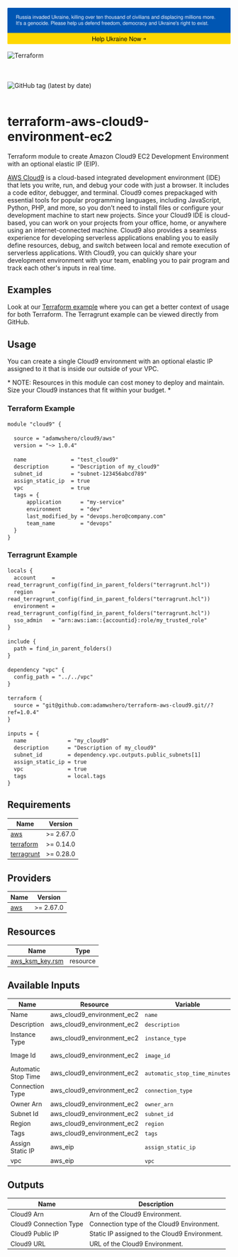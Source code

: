[![SWUbanner](https://raw.githubusercontent.com/vshymanskyy/StandWithUkraine/main/banner2-direct.svg)](https://github.com/vshymanskyy/StandWithUkraine/blob/main/docs/README.md)

![Terraform](https://cloudarmy.io/tldr/images/tf_aws.jpg)
<br>
<br>
<br>
<br>
![GitHub tag (latest by date)](https://img.shields.io/github/v/tag/adamwshero/terraform-aws-cloud9?color=lightgreen&label=latest%20tag%3A&style=for-the-badge)
<br>
<br>
# terraform-aws-cloud9-environment-ec2

Terraform module to create Amazon Cloud9 EC2 Development Environment with an optional elastic IP (EIP).

[AWS Cloud9](https://aws.amazon.com/cloud9/) is a cloud-based integrated development environment (IDE) that lets you write, run, and debug your code with just a browser. It includes a code editor, debugger, and terminal. Cloud9 comes prepackaged with essential tools for popular programming languages, including JavaScript, Python, PHP, and more, so you don’t need to install files or configure your development machine to start new projects. Since your Cloud9 IDE is cloud-based, you can work on your projects from your office, home, or anywhere using an internet-connected machine. Cloud9 also provides a seamless experience for developing serverless applications enabling you to easily define resources, debug, and switch between local and remote execution of serverless applications. With Cloud9, you can quickly share your development environment with your team, enabling you to pair program and track each other's inputs in real time.

## Examples

Look at our [Terraform example](latest/examples/terraform/) where you can get a better context of usage for both Terraform. The Terragrunt example can be viewed directly from GitHub.

## Usage

You can create a single Cloud9 environment with an optional elastic IP assigned to it that is inside our outside of your VPC.

\* NOTE: Resources in this module can cost money to deploy and maintain. Size your Cloud9 instances that fit within your budget. \*

### Terraform Example

```
module "cloud9" {

  source = "adamwshero/cloud9/aws"
  version = "~> 1.0.4"

  name              = "test_cloud9"
  description       = "Description of my_cloud9"
  subnet_id         = "subnet-123456abcd789"
  assign_static_ip  = true
  vpc               = true
  tags = {
      application      = "my-service"
      environment      = "dev"
      last_modified_by = "devops.hero@company.com"
      team_name        = "devops"
  }
}
```

### Terragrunt Example

```
locals {
  account     = read_terragrunt_config(find_in_parent_folders("terragrunt.hcl"))
  region      = read_terragrunt_config(find_in_parent_folders("terragrunt.hcl"))
  environment = read_terragrunt_config(find_in_parent_folders("terragrunt.hcl"))
  sso_admin   = "arn:aws:iam::{accountid}:role/my_trusted_role"
}

include {
  path = find_in_parent_folders()
}

dependency "vpc" {
  config_path = "../../vpc"
}

terraform {
  source = "git@github.com:adamwshero/terraform-aws-cloud9.git//?ref=1.0.4"
}

inputs = {
  name             = "my_cloud9"
  description      = "Description of my_cloud9"
  subnet_id        = dependency.vpc.outputs.public_subnets[1]
  assign_static_ip = true
  vpc              = true
  tags             = local.tags
}
```

<!-- BEGINNING OF PRE-COMMIT-TERRAFORM DOCS HOOK -->
## Requirements

| Name | Version |
|------|---------|
| <a name="requirement_aws"></a> [aws](#requirement\_aws) | >= 2.67.0 |
| <a name="requirement_terraform"></a> [terraform](#requirement\_terraform) | >= 0.14.0 
| <a name="requirement_terragrunt"></a> [terragrunt](#requirement\_terragrunt) | >= 0.28.0 |

## Providers

| Name | Version |
|------|---------|
| <a name="provider_aws"></a> [aws](#provider\_aws) | >= 2.67.0 |

## Resources

| Name | Type |
|------|------|
| [aws_ksm_key.rsm](https://registry.terraform.io/providers/hashicorp/aws/latest/docs/resources/kms_key) | resource |

## Available Inputs

| Name                | Resource                   | Variable                     | Data Type     | Default                                                     |Required?|
| --------------------| ---------------------------| -----------------------------| --------------|-------------------------------------------------------------|---------|
| Name                | aws_cloud9_environment_ec2 | `name`                       | `string`      | `""`                                                        | Yes     |
| Description         | aws_cloud9_environment_ec2 | `description`                | `string`      | `""`                                                        | No      |
| Instance Type       | aws_cloud9_environment_ec2 | `instance_type`              | `string`      | `t3.micro`                                                  | Yes     |
| Image Id            | aws_cloud9_environment_ec2 | `image_id`                   | `string`      | `resolve:ssm:/aws/service/cloud9/amis/amazonlinux-2-x86_64` | No      |
| Automatic Stop Time | aws_cloud9_environment_ec2 | `automatic_stop_time_minutes`| `number`      | `30`                                                        | No      |
| Connection Type     | aws_cloud9_environment_ec2 | `connection_type`            | `string`      | `CONNECT_SSH`                                               | No      |
| Owner Arn           | aws_cloud9_environment_ec2 | `owner_arn`                  | `string`      | `""`                                                        | No      |
| Subnet Id           | aws_cloud9_environment_ec2 | `subnet_id`                  | `string`      | `""`                                                        | No      |
| Region              | aws_cloud9_environment_ec2 | `region`                     | `string`      | `us-east-1`                                                 | No      |
| Tags                | aws_cloud9_environment_ec2 | `tags`                       | `map(string)` | `""`                                                        | No      |
| Assign Static IP    | aws_eip                    | `assign_static_ip`           | `bool`        | `false`                                                     | No      |
| vpc                 | aws_eip                    | `vpc`                        | `bool`        | `false`                                                     | No      |

## Outputs

| Name         | Description                                             |
|--------------|---------------------------------------------------------|
| Cloud9 Arn             | Arn of the Cloud9 Environment.                |
| Cloud9 Connection Type | Connection type of the Cloud9 Environment.    |
| Cloud9 Public IP       | Static IP assigned to the Cloud9 Environment. |
| Cloud9 URL             | URL of the Cloud9 Environment.                |

